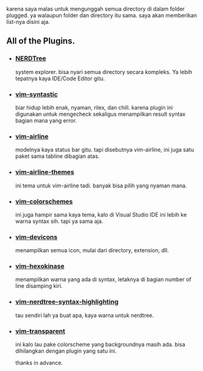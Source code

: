 karena saya malas untuk mengunggah semua directory di dalam folder plugged. ya walaupun folder dan directory itu sama. saya akan memberikan list-nya disini aja.

## All of the Plugins.
* ### [NERDTree](https://github.com/preservim/nerdtree)
  system explorer. bisa nyari semua directory secara kompleks. Ya lebih tepatnya kaya IDE/Code Editor gitu.
* ### [vim-syntastic](https://github.com/vim-syntastic/syntastic)
  biar hidup lebih enak, nyaman, rilex, dan chill. karena plugin ini digunakan untuk mengecheck sekaligus menampilkan result syntax bagian mana yang error.
* ### [vim-airline](https://github.com/vim-airline/vim-airline)
  modelnya kaya status bar gitu. tapi disebutnya vim-airline, ini juga satu paket sama tabline dibagian atas.
* ### [vim-airline-themes](https://github.com/vim-airline/vim-airline-themes)
  ini tema untuk vim-airline tadi. banyak bisa pilih yang nyaman mana.
* ### [vim-colorschemes](https://github.com/flazz/vim-colorschemes)
  ini juga hampir sama kaya tema, kalo di Visual Studio IDE ini lebih ke warna syntax sih. tapi ya sama aja.
* ### [vim-devicons](https://github.com/ryanoasis/vim-devicons)
  menampilkan semua icon, mulai dari directory, extension, dll.
* ### [vim-hexokinase](https://github.com/RRethy/vim-hexokinase)
  menampilkan warna yang ada di syntax, letaknya di bagian number of line disamping kiri.
* ### [vim-nerdtree-syntax-highlighting](https://github.com/tiagofumo/vim-nerdtree-syntax-highlight)
  tau sendiri lah ya buat apa, kaya warna untuk nerdtree.
* ### [vim-transparent](https://github.com/tribela/vim-transparent)
  ini kalo lau pake colorscheme yang backgroundnya masih ada. bisa dihilangkan dengan plugin yang satu ini.
  
  thanks in advance.
